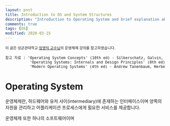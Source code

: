 ```yaml
---
layout: post
title: Introduction to OS and System Structures
description: "Introduction to Operating System and brief explanation about system kernel structure and its principles"
comments: true
tags: [OS]
modified: 2020-03-15
---
```


<sup>이 글은 성균관대학교 [엄영익 교수님](http://dclab.skku.ac.kr/xe/index.php?mid=DCLab_Prof)의 운영체제 강의를 참고하였습니다.</sup>  
<pre><sup>참고 자료 : 'Operating System Concepts' (10th ed) - Silberschatz, Galvin, Gagne  
           'Operating Systems: Internals and Design Principles' (8th ed) - William Stallings
           'Modern Operating Systems' (4th ed) - Andrew Tanenbaum, Herbert Bos
</sup></pre>  

# Operating System

운영체제란, 하드웨어와 유저 사이(intermediary)에 존재하는 인터페이스이며 양쪽의 자원을 관리하고
어플리케이션 프로세스에게 필요한 서비스를 제공합니다.  

운영체제 또한 하나의 소프트웨어이며


